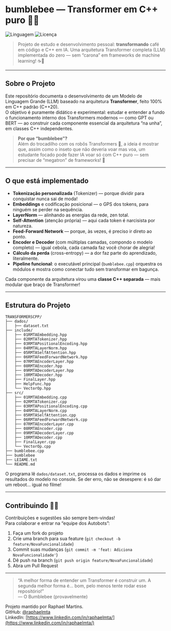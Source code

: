 # bumblebee — Transformer em C++ puro 🤖🐝

![Linguagem](https://img.shields.io/badge/Linguagem-C++20-blue.svg)
![Licença](https://img.shields.io/badge/Licença-MIT-green.svg)

> Projeto de estudo e desenvolvimento pessoal: **transformando** café em código e C++ em IA. Uma arquitetura Transformer completa (LLM) implementada do zero — sem “carona” em frameworks de machine learning! ☕🚀

---

## Sobre o Projeto

Este repositório documenta o desenvolvimento de um Modelo de Linguagem Grande (LLM) baseado na arquitetura **Transformer**, feito 100% em C++ padrão (C++20).  
O objetivo é puramente didático e experimental: estudar e entender a fundo o funcionamento interno dos Transformers modernos — como GPT ou BERT — ao construir cada componente essencial da arquitetura “na unha”, em classes C++ independentes.

> **Por que “bumblebee”?**  
> Além do trocadilho com os robôs Transformers 🦾, a ideia é mostrar que, assim como o inseto que não deveria voar mas voa, um estudante focado pode fazer IA voar só com C++ puro — sem precisar de “megatron” de frameworks! 🐝

---

## O que está implementado

- **Tokenização personalizada** (Tokenizer) — porque dividir para conquistar nunca sai de moda!
- **Embeddings** e codificação posicional — o GPS dos tokens, para ninguém se perder na sequência.
- **LayerNorm** — alinhando as energias da rede, zen total.
- **Self-Attention** (atenção própria) — aqui cada token é narcisista por natureza.
- **Feed-Forward Network** — porque, às vezes, é preciso ir direto ao ponto.
- **Encoder e Decoder** (com múltiplas camadas, compondo o modelo completo) — igual cebola, cada camada faz você chorar de alegria!
- **Cálculo da perda** (cross-entropy) — a dor faz parte do aprendizado, literalmente.
- **Pipeline funcional**: o executável principal (`bumblebee.cpp`) orquestra os módulos e mostra como conectar tudo sem transformar em bagunça.

Cada componente da arquitetura virou uma **classe C++ separada** — mais modular que braço de Transformer!

---

## Estrutura do Projeto

```text
TRANSFORMERSCPP/
├── dados/
│   ├── dataset.txt
├── include/
│   ├── 01RMTAEmbedding.hpp
│   ├── 02RMTATokenizer.hpp
│   ├── 03RMTAPositionalEncoding.hpp
│   ├── 04RMTALayerNorm.hpp
│   ├── 05RMTASelfAttention.hpp
│   ├── 06RMTAFeedForwardNetwork.hpp
│   ├── 07RMTAEncoderLayer.hpp
│   ├── 08RMTAEncoder.hpp
│   ├── 09RMTADecoderLayer.hpp
│   ├── 10RMTADecoder.hpp
│   ├── FinalLayer.hpp
│   ├── HelpFunc.hpp
│   └── VectorOp.hpp
├── src/
│   ├── 01RMTAEmbedding.cpp
│   ├── 02RMTATokenizer.cpp
│   ├── 03RMTAPositionalEncoding.cpp
│   ├── 04RMTALayerNorm.cpp
│   ├── 05RMTASelfAttention.cpp
│   ├── 06RMTAFeedForwardNetwork.cpp
│   ├── 07RMTAEncoderLayer.cpp
│   ├── 08RMTAEncoder.cpp
│   ├── 09RMTADecoderLayer.cpp
│   ├── 10RMTADecoder.cpp
│   ├── FinalLayer.cpp
│   └── VectorOp.cpp
├── bumblebee.cpp
├── bumblebee
├── LEIAME.txt
└── README.md
```


O programa lê `dados/dataset.txt`, processa os dados e imprime os resultados do modelo no console. Se der erro, não se desespere: é só dar um reboot… igual no filme!

---

## Contribuindo 🚗💨

Contribuições e sugestões são sempre bem-vindas!  
Para colaborar e entrar na “equipe dos Autobots”:

1. Faça um fork do projeto
2. Crie uma branch para sua feature (`git checkout -b feature/NovaFuncionalidade`)
3. Commit suas mudanças (`git commit -m 'feat: Adiciona NovaFuncionalidade'`)
4. Dê push na branch (`git push origin feature/NovaFuncionalidade`)
5. Abra um Pull Request




---

> “A melhor forma de entender um Transformer é construir um. A segunda melhor forma é… bom, pelo menos tente rodar esse repositório!”  
> — O Bumblebee (provavelmente)

Projeto mantido por Raphael Martins.  
GitHub: [@raphaelmta](https://github.com/raphaelmta)  
LinkedIn: [https://www.linkedin.com/in/raphaelmta/](https://www.linkedin.com/in/raphaelmta/)
